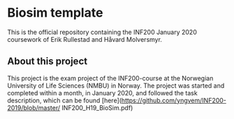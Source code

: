 Biosim template
===============

This is the official repository containing the INF200 January 2020 coursework
of Erik Rullestad and Håvard Molversmyr.


About this project
------------------
This project is the exam project of the INF200-course at the Norwegian 
University of Life Sciences (NMBU) in Norway. The project was started and 
completed within a month, in January 2020, and followed the task description, 
which can be found [here](https://github.com/yngvem/INF200-2019/blob/master/
INF200_H19_BioSim.pdf)
